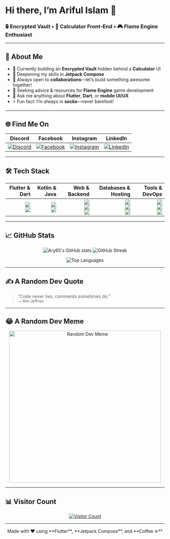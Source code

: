 <!--
    Hi there 👋 I’m Ary65, a passionate Flutter & Kotlin developer from Bangladesh.
-->

# Hi there, I’m **Ariful Islam** 👋

### 🔒 Encrypted Vault • 🔢 Calculator Front‑End • 🎮 Flame Engine Enthusiast

---

## 🌟 About Me
- 🔭 Currently building an **Encrypted Vault** hidden behind a **Calculator** UI  
- 🌱 Deepening my skills in **Jetpack Compose**  
- 👯 Always open to **collaborations**—let’s build something awesome together!  
- 🤝 Seeking advice & resources for **Flame Engine** game development  
- 💬 Ask me anything about **Flutter**, **Dart**, or **mobile UI/UX**  
- ⚡ Fun fact: I’m always in **socks**—never barefoot!

---

## 🌐 Find Me On

| Discord                                   | Facebook                               | Instagram                          | LinkedIn                                 |
|-------------------------------------------|----------------------------------------|------------------------------------|------------------------------------------|
| [![Discord](https://img.shields.io/badge/Discord-%237289DA.svg?logo=discord&logoColor=white)](https://discord.gg/ary#5538) | [![Facebook](https://img.shields.io/badge/Facebook-%231877F2.svg?logo=Facebook&logoColor=white)](https://facebook.com/ariful.islam.id) | [![Instagram](https://img.shields.io/badge/Instagram-%23E4405F.svg?logo=Instagram&logoColor=white)](https://instagram.com/ariful_islam54) | [![LinkedIn](https://img.shields.io/badge/LinkedIn-%230077B5.svg?logo=linkedin&logoColor=white)](https://linkedin.com/in/ariful-islam65) |

---

## 🛠️ Tech Stack

| Flutter & Dart | Kotlin & Java | Web & Backend | Databases & Hosting | Tools & DevOps |
|---------------:|--------------:|--------------:|--------------------:|---------------:|
| ![](https://img.shields.io/badge/Flutter-%2302569B.svg?logo=Flutter&logoColor=white) <br> ![](https://img.shields.io/badge/Dart-%230175C2.svg?logo=dart&logoColor=white) | ![](https://img.shields.io/badge/Kotlin-%230095D5.svg?logo=kotlin&logoColor=white) <br> ![](https://img.shields.io/badge/Java-%23ED8B00.svg?logo=java&logoColor=white) | ![](https://img.shields.io/badge/JavaScript-%23323330.svg?logo=javascript&logoColor=%23F7DF1E) <br> ![](https://img.shields.io/badge/Node.js-6DA55F?logo=node.js&logoColor=white) <br> ![](https://img.shields.io/badge/React-%2320232a.svg?logo=react&logoColor=%2361DAFB) | ![](https://img.shields.io/badge/Firebase-%23039BE5.svg?logo=firebase&logoColor=white) <br> ![](https://img.shields.io/badge/MySQL-%2300f.svg?style=flat&logo=mysql&logoColor=white) <br> ![](https://img.shields.io/badge/Postgres-%23316192.svg?logo=postgresql&logoColor=white) | ![](https://img.shields.io/badge/Docker-%230db7ed.svg?logo=docker&logoColor=white) <br> ![](https://img.shields.io/badge/AWS-%23FF9900.svg?logo=amazon-aws&logoColor=white) <br> ![](https://img.shields.io/badge/Vercel-%23000000.svg?logo=vercel&logoColor=white) |

---

## 📈 GitHub Stats

<p align="center">
  <img src="https://github-readme-stats.vercel.app/api?username=Ary65&theme=tokyonight&show_icons=true&hide_border=false&include_all_commits=false&count_private=false" alt="Ary65's GitHub stats" />
  <img src="https://github-readme-streak-stats.herokuapp.com/?user=Ary65&theme=tokyonight&hide_border=false" alt="GitHub Streak" />
</p>

<p align="center">
  <img src="https://github-readme-stats.vercel.app/api/top-langs/?username=Ary65&theme=tokyonight&hide_border=false&include_all_commits=false&layout=compact" alt="Top Languages" />
</p>

---

## ✍️ A Random Dev Quote  
> “Code never lies, comments sometimes do.”  
> <sub>— Ron Jeffries</sub>

---

## 😂 A Random Dev Meme  
<p align="center">
  <img src="https://random-memer.herokuapp.com/" alt="Random Dev Meme" width="480px"/>
</p>

---

## 📊 Visitor Count  
<p align="center">
  <a href="https://visitcount.itsvg.in"><img src="https://visitcount.itsvg.in/api?id=Ary65&icon=0&color=0" alt="Visitor Count"/></a>
</p>

---

<div align="center">
  Made with ❤️ using **Flutter**, **Jetpack Compose**, and **Coffee ☕**
</div>
